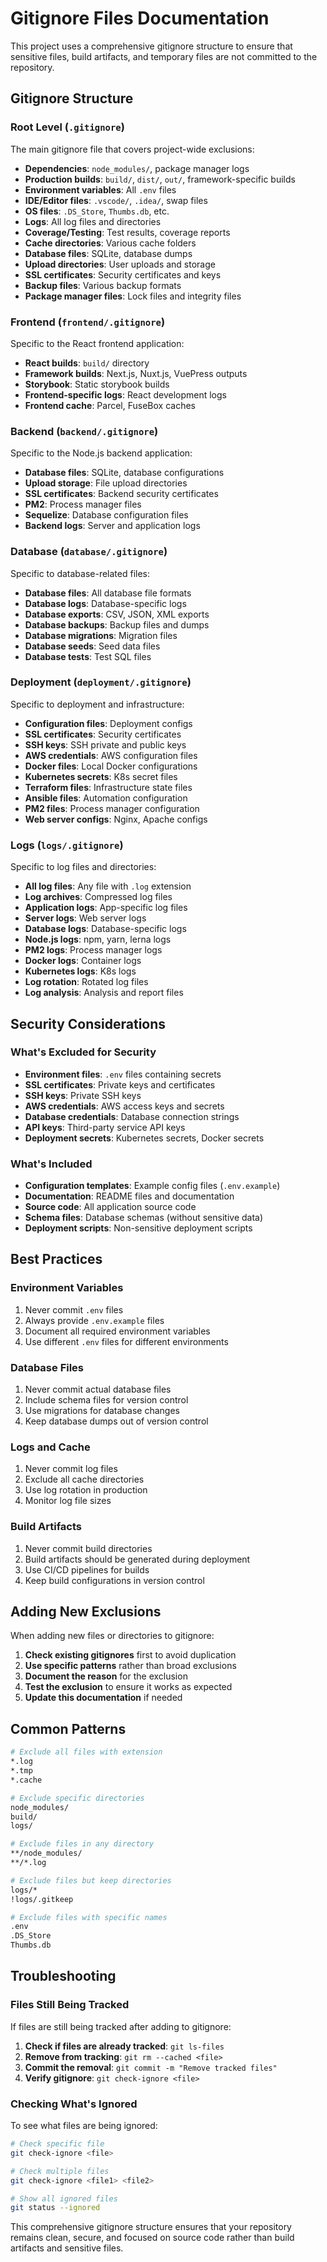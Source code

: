 # Gitignore Files Documentation

This project uses a comprehensive gitignore structure to ensure that sensitive files, build artifacts, and temporary files are not committed to the repository.

## Gitignore Structure

### Root Level (`.gitignore`)

The main gitignore file that covers project-wide exclusions:

- **Dependencies**: `node_modules/`, package manager logs
- **Production builds**: `build/`, `dist/`, `out/`, framework-specific builds
- **Environment variables**: All `.env` files
- **IDE/Editor files**: `.vscode/`, `.idea/`, swap files
- **OS files**: `.DS_Store`, `Thumbs.db`, etc.
- **Logs**: All log files and directories
- **Coverage/Testing**: Test results, coverage reports
- **Cache directories**: Various cache folders
- **Database files**: SQLite, database dumps
- **Upload directories**: User uploads and storage
- **SSL certificates**: Security certificates and keys
- **Backup files**: Various backup formats
- **Package manager files**: Lock files and integrity files

### Frontend (`frontend/.gitignore`)

Specific to the React frontend application:

- **React builds**: `build/` directory
- **Framework builds**: Next.js, Nuxt.js, VuePress outputs
- **Storybook**: Static storybook builds
- **Frontend-specific logs**: React development logs
- **Frontend cache**: Parcel, FuseBox caches

### Backend (`backend/.gitignore`)

Specific to the Node.js backend application:

- **Database files**: SQLite, database configurations
- **Upload storage**: File upload directories
- **SSL certificates**: Backend security certificates
- **PM2**: Process manager files
- **Sequelize**: Database configuration files
- **Backend logs**: Server and application logs

### Database (`database/.gitignore`)

Specific to database-related files:

- **Database files**: All database file formats
- **Database logs**: Database-specific logs
- **Database exports**: CSV, JSON, XML exports
- **Database backups**: Backup files and dumps
- **Database migrations**: Migration files
- **Database seeds**: Seed data files
- **Database tests**: Test SQL files

### Deployment (`deployment/.gitignore`)

Specific to deployment and infrastructure:

- **Configuration files**: Deployment configs
- **SSL certificates**: Security certificates
- **SSH keys**: SSH private and public keys
- **AWS credentials**: AWS configuration files
- **Docker files**: Local Docker configurations
- **Kubernetes secrets**: K8s secret files
- **Terraform files**: Infrastructure state files
- **Ansible files**: Automation configuration
- **PM2 files**: Process manager configuration
- **Web server configs**: Nginx, Apache configs

### Logs (`logs/.gitignore`)

Specific to log files and directories:

- **All log files**: Any file with `.log` extension
- **Log archives**: Compressed log files
- **Application logs**: App-specific log files
- **Server logs**: Web server logs
- **Database logs**: Database-specific logs
- **Node.js logs**: npm, yarn, lerna logs
- **PM2 logs**: Process manager logs
- **Docker logs**: Container logs
- **Kubernetes logs**: K8s logs
- **Log rotation**: Rotated log files
- **Log analysis**: Analysis and report files

## Security Considerations

### What's Excluded for Security

- **Environment files**: `.env` files containing secrets
- **SSL certificates**: Private keys and certificates
- **SSH keys**: Private SSH keys
- **AWS credentials**: AWS access keys and secrets
- **Database credentials**: Database connection strings
- **API keys**: Third-party service API keys
- **Deployment secrets**: Kubernetes secrets, Docker secrets

### What's Included

- **Configuration templates**: Example config files (`.env.example`)
- **Documentation**: README files and documentation
- **Source code**: All application source code
- **Schema files**: Database schemas (without sensitive data)
- **Deployment scripts**: Non-sensitive deployment scripts

## Best Practices

### Environment Variables

1. Never commit `.env` files
2. Always provide `.env.example` files
3. Document all required environment variables
4. Use different `.env` files for different environments

### Database Files

1. Never commit actual database files
2. Include schema files for version control
3. Use migrations for database changes
4. Keep database dumps out of version control

### Logs and Cache

1. Never commit log files
2. Exclude all cache directories
3. Use log rotation in production
4. Monitor log file sizes

### Build Artifacts

1. Never commit build directories
2. Build artifacts should be generated during deployment
3. Use CI/CD pipelines for builds
4. Keep build configurations in version control

## Adding New Exclusions

When adding new files or directories to gitignore:

1. **Check existing gitignores** first to avoid duplication
2. **Use specific patterns** rather than broad exclusions
3. **Document the reason** for the exclusion
4. **Test the exclusion** to ensure it works as expected
5. **Update this documentation** if needed

## Common Patterns

```bash
# Exclude all files with extension
*.log
*.tmp
*.cache

# Exclude specific directories
node_modules/
build/
logs/

# Exclude files in any directory
**/node_modules/
**/*.log

# Exclude files but keep directories
logs/*
!logs/.gitkeep

# Exclude files with specific names
.env
.DS_Store
Thumbs.db
```

## Troubleshooting

### Files Still Being Tracked

If files are still being tracked after adding to gitignore:

1. **Check if files are already tracked**: `git ls-files`
2. **Remove from tracking**: `git rm --cached <file>`
3. **Commit the removal**: `git commit -m "Remove tracked files"`
4. **Verify gitignore**: `git check-ignore <file>`

### Checking What's Ignored

To see what files are being ignored:

```bash
# Check specific file
git check-ignore <file>

# Check multiple files
git check-ignore <file1> <file2>

# Show all ignored files
git status --ignored
```

This comprehensive gitignore structure ensures that your repository remains clean, secure, and focused on source code rather than build artifacts and sensitive files.
